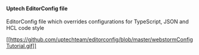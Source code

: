 #### Uptech EditorConfig file

EditorConfig file which overrides configurations for TypeScript, JSON and HCL code style

[[https://github.com/uptechteam/editorconfig/blob/master/webstormConfigTutorial.gif]]
